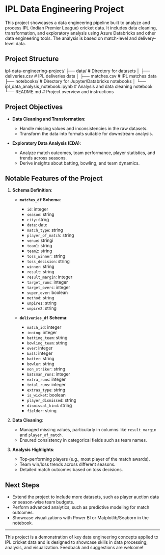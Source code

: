 # IPL Data Engineering Project

This project showcases a data engineering pipeline built to analyze and process IPL (Indian Premier League) cricket data. It includes data cleaning, transformation, and exploratory analysis using Azure Databricks and other data engineering tools. The analysis is based on match-level and delivery-level data.

## Project Structure

ipl-data-engineering-project/
├── data/                           # Directory for datasets
│   ├── deliveries.csv              # IPL deliveries data
│   ├── matches.csv                 # IPL matches data
├── notebooks/                      # Directory for Jupyter/Databricks notebooks
│   └── ipl_data_analysis_notebook.ipynb  # Analysis and data cleaning notebook
└── README.md                       # Project overview and instructions

## Project Objectives

- **Data Cleaning and Transformation**:
  - Handle missing values and inconsistencies in the raw datasets.
  - Transform the data into formats suitable for downstream analysis.

- **Exploratory Data Analysis (EDA)**:
  - Analyze match outcomes, team performance, player statistics, and trends across seasons.
  - Derive insights about batting, bowling, and team dynamics.

## Notable Features of the Project

1. **Schema Definition**:
   - **`matches_df` Schema**:
     - `id`: integer
     - `season`: string
     - `city`: strng
     - `date`: date
     - `match_type`: string
     - `player_of_match`: string
     - `venue`: stringi
     - `team1`: string
     - `team2`: string
     - `toss_winner`: string
     - `toss_decision`: string
     - `winner`: string
     - `result`: string
     - `result_margin`: integer
     - `target_runs`: integer
     - `target_overs`: integer
     - `super_over`: boolean
     - `method`: string
     - `umpire1`: string
     - `umpire2`: string


   - **`deliveries_df` Schema**:
     - `match_id`: integer
     - `inning`: integer
     - `batting_team`: string
     - `bowling_team`: string
     - `over`: integer
     - `ball`: integer
     - `batter`: string
     - `bowler`: string
     - `non_striker`: string
     - `batsman_runs`: integer
     - `extra_runs`: integer
     - `total_runs`: integer
     - `extras_type`: string
     - `is_wicket`: boolean
     - `player_dismissed`: string
     - `dismissal_kind`: string
     - `fielder`: string

2. **Data Cleaning**:
   - Managed missing values, particularly in columns like `result_margin` and `player_of_match`.
   - Ensured consistency in categorical fields such as team names.

3. **Analysis Highlights**:
   - Top-performing players (e.g., most player of the match awards).
   - Team win/loss trends across different seasons.
   - Detailed match outcomes based on toss decisions.

## Next Steps

- Extend the project to include more datasets, such as player auction data or season-wise team budgets.
- Perform advanced analytics, such as predictive modeling for match outcomes.
- Showcase visualizations with Power BI or Matplotlib/Seaborn in the notebook.

---

This project is a demonstration of key data engineering concepts applied to IPL cricket data and is designed to showcase skills in data processing, analysis, and visualization. Feedback and suggestions are welcome!
